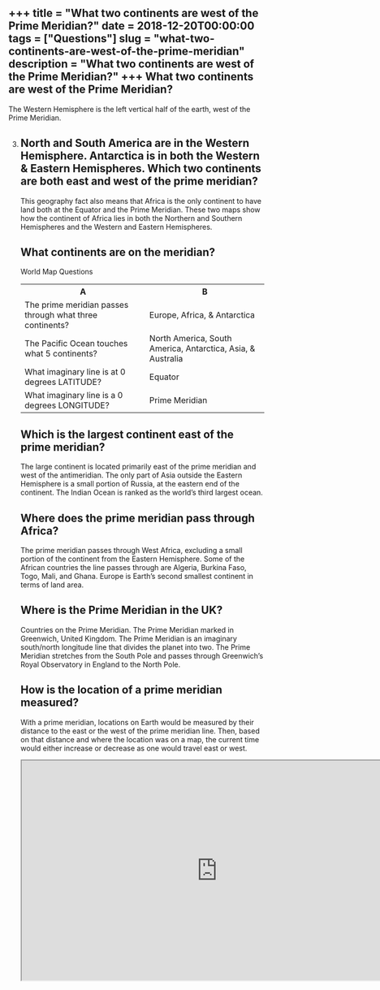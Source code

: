 +++
title = "What two continents are west of the Prime Meridian?"
date = 2018-12-20T00:00:00
tags = ["Questions"]
slug = "what-two-continents-are-west-of-the-prime-meridian"
description = "What two continents are west of the Prime Meridian?"
+++
What two continents are west of the Prime Meridian?
---------------------------------------------------

The Western Hemisphere is the left vertical half of the earth, west of the Prime Meridian.

3. North and South America are in the Western Hemisphere. Antarctica is in both the Western &amp; Eastern Hemispheres. Which two continents are both east and west of the prime meridian?
    ------------------------------------------------------------------
    
    This geography fact also means that Africa is the only continent to have land both at the Equator and the Prime Meridian. These two maps show how the continent of Africa lies in both the Northern and Southern Hemispheres and the Western and Eastern Hemispheres.
    
    What continents are on the meridian?
    ------------------------------------
    
    World Map Questions
    
    <table><tr><th>A</th><th>B</th></tr><tr><td>The prime meridian passes through what three continents?</td><td>Europe, Africa, &amp; Antarctica</td></tr><tr><td>The Pacific Ocean touches what 5 continents?</td><td>North America, South America, Antarctica, Asia, &amp; Australia</td></tr><tr><td>What imaginary line is at 0 degrees LATITUDE?</td><td>Equator</td></tr><tr><td>What imaginary line is a 0 degrees LONGITUDE?</td><td>Prime Meridian</td></tr></table>
    
    Which is the largest continent east of the prime meridian?
    ----------------------------------------------------------
    
    The large continent is located primarily east of the prime meridian and west of the antimeridian. The only part of Asia outside the Eastern Hemisphere is a small portion of Russia, at the eastern end of the continent. The Indian Ocean is ranked as the world’s third largest ocean.
    
    Where does the prime meridian pass through Africa?
    --------------------------------------------------
    
    The prime meridian passes through West Africa, excluding a small portion of the continent from the Eastern Hemisphere. Some of the African countries the line passes through are Algeria, Burkina Faso, Togo, Mali, and Ghana. Europe is Earth’s second smallest continent in terms of land area.
    
    Where is the Prime Meridian in the UK?
    --------------------------------------
    
    Countries on the Prime Meridian. The Prime Meridian marked in Greenwich, United Kingdom. The Prime Meridian is an imaginary south/north longitude line that divides the planet into two. The Prime Meridian stretches from the South Pole and passes through Greenwich’s Royal Observatory in England to the North Pole.
    
    How is the location of a prime meridian measured?
    -------------------------------------------------
    
    With a prime meridian, locations on Earth would be measured by their distance to the east or the west of the prime meridian line. Then, based on that distance and where the location was on a map, the current time would either increase or decrease as one would travel east or west.
    
    <iframe allow="accelerometer; autoplay; clipboard-write; encrypted-media; gyroscope; picture-in-picture" allowfullscreen="" class="__youtube_prefs__  epyt-is-override  no-lazyload" data-no-lazy="1" data-origheight="433" data-origwidth="770" data-skipgform_ajax_framebjll="" height="433" id="_ytid_48379" loading="lazy" src="https://www.youtube.com/embed/X1DkiuaFCuA?enablejsapi=1&autoplay=0&cc_load_policy=0&cc_lang_pref=&iv_load_policy=1&loop=0&modestbranding=0&rel=1&fs=1&playsinline=0&autohide=2&theme=dark&color=red&controls=1&" title="YouTube player" width="770"></iframe>